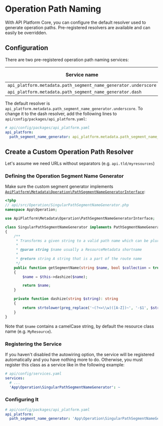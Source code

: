 # Operation Path Naming

With API Platform Core, you can configure the default resolver used to generate operation paths.
Pre-registered resolvers are available and can easily be overridden.

## Configuration

There are two pre-registered operation path naming services:

| Service name                                                   | Entity name  | Path result     |
| -------------------------------------------------------------- | ------------ | --------------- |
| `api_platform.metadata.path_segment_name_generator.underscore` | `MyResource` | `/my_resources` |
| `api_platform.metadata.path_segment_name_generator.dash`       | `MyResource` | `/my-resources` |

The default resolver is `api_platform.metadata.path_segment_name_generator.underscore`.
To change it to the dash resolver, add the following lines to `api/config/packages/api_platform.yaml`:

```yaml
# api/config/packages/api_platform.yaml
api_platform:
  path_segment_name_generator: api_platform.metadata.path_segment_name_generator.dash
```

## Create a Custom Operation Path Resolver

Let's assume we need URLs without separators (e.g. `api.tld/myresources`)

### Defining the Operation Segment Name Generator

Make sure the custom segment generator implements [`ApiPlatform\Metadata\Operation\PathSegmentNameGeneratorInterface`](https://github.com/api-platform/core/blob/main/src/Metadata/Operation/PathSegmentNameGeneratorInterface.php):

```php
<?php
// api/src/Operation/SingularPathSegmentNameGenerator.php
namespace App\Operation;

use ApiPlatform\Metadata\Operation\PathSegmentNameGeneratorInterface;

class SingularPathSegmentNameGenerator implements PathSegmentNameGeneratorInterface
{
    /**
     * Transforms a given string to a valid path name which can be pluralized (eg. for collections).
     *
     * @param string $name usually a ResourceMetadata shortname
     *
     * @return string A string that is a part of the route name
     */
    public function getSegmentName(string $name, bool $collection = true): string
    {
        $name = $this->dashize($name);

        return $name;
    }

    private function dashize(string $string): string
    {
        return strtolower(preg_replace('~(?<=\\w)([A-Z])~', '-$1', $string));
    }
}
```

Note that `$name` contains a camelCase string, by default the resource class name (e.g. `MyResource`).

### Registering the Service

If you haven't disabled the autowiring option, the service will be registered automatically and you have nothing more to
do.
Otherwise, you must register this class as a service like in the following example:

```yaml
# api/config/services.yaml
services:
  # ...
  'App\Operation\SingularPathSegmentNameGenerator': ~
```

### Configuring It

```yaml
# api/config/packages/api_platform.yaml
api_platform:
  path_segment_name_generator: 'App\Operation\SingularPathSegmentNameGenerator'
```
